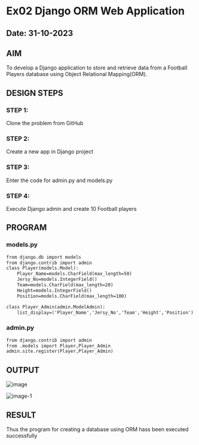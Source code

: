 # Ex02 Django ORM Web Application
## Date: 31-10-2023

## AIM
To develop a Django application to store and retrieve data from a Football Players database using Object Relational Mapping(ORM).

## DESIGN STEPS

### STEP 1:
Clone the problem from GitHub

### STEP 2:
Create a new app in Django project

### STEP 3:
Enter the code for admin.py and models.py

### STEP 4:
Execute Django admin and create 10 Football players

## PROGRAM

### models.py

```html
from django.db import models
from django.contrib import admin
class Player(models.Model):
    Player_Name=models.CharField(max_length=50)
    Jersy_No=models.IntegerField()
    Team=models.CharField(max_length=20)
    Height=models.IntegerField()
    Position=models.CharField(max_length=100)

class Player_Admin(admin.ModelAdmin):
    list_display=('Player_Name','Jersy_No','Team','Height','Position')
```

### admin.py
```html
from django.contrib import admin
from .models import Player,Player_Admin
admin.site.register(Player,Player_Admin)

```

## OUTPUT

![image](https://github.com/SandeepaNagaraj/ORM/assets/113017853/035d7368-8fca-4192-bf3f-12a22e1029d9)

![image-1](https://github.com/SandeepaNagaraj/ORM/assets/113017853/347d85a0-c505-4633-9d25-7c1e9e1f3c14)

## RESULT
Thus the program for creating a database using ORM hass been executed successfully
